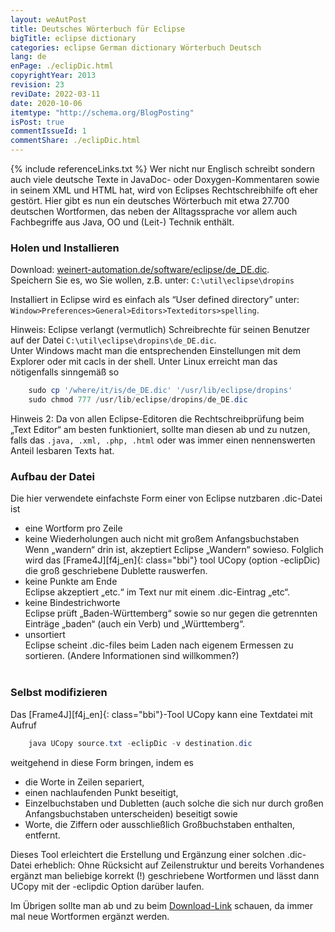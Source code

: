 ```yaml
---
layout: weAutPost
title: Deutsches Wörterbuch für Eclipse
bigTitle: eclipse dictionary
categories: eclipse German dictionary Wörterbuch Deutsch
lang: de
enPage: ./eclipDic.html 
copyrightYear: 2013
revision: 23
reviDate: 2022-03-11
date: 2020-10-06
itemtype: "http://schema.org/BlogPosting"
isPost: true
commentIssueId: 1
commentShare: ./eclipDic.html
---
```

{% include referenceLinks.txt %}
Wer nicht nur Englisch schreibt sondern auch viele deutsche Texte in JavaDoc-
oder Doxygen-Kommentaren<!--more--> sowie in seinem XML und HTML hat,
wird von Eclipses
Rechtschreibhilfe oft eher gestört. Hier gibt es nun ein deutsches Wörterbuch
mit etwa 27.700 deutschen Wortformen, das neben der Alltagssprache vor allem
auch Fachbegriffe aus Java, OO und (Leit-) Technik enthält.

### Holen und Installieren
Download: [weinert-automation.de/software/eclipse/de_DE.dic](https://weinert-automation.de/software/eclipse/de_DE.dic).<br />
Speichern Sie es, wo Sie wollen, z.B. unter: `C:\util\eclipse\dropins`

Installiert in Eclipse wird es einfach als “User defined directory” unter: `Window>Preferences>General>Editors>Texteditors>spelling`.

Hinweis: Eclipse verlangt (vermutlich) Schreibrechte für seinen Benutzer
auf der Datei `C:\util\eclipse\dropins\de_DE.dic`. <br />
Unter Windows macht man die entsprechenden Einstellungen mit dem Explorer 
oder mit cacls in der shell. Unter Linux erreicht man das nötigenfalls 
sinngemäß so
```powershell
    sudo cp '/where/it/is/de_DE.dic' '/usr/lib/eclipse/dropins'
    sudo chmod 777 /usr/lib/eclipse/dropins/de_DE.dic
```
Hinweis 2: Da von allen Eclipse-Editoren die Rechtschreibprüfung beim „Text Editor“ am besten funktioniert, sollte man diesen ab und zu nutzen, falls das `.java, .xml, .php, .html`  oder was immer einen nennenswerten Anteil lesbaren Texts hat.

### Aufbau der Datei
Die hier verwendete einfachste Form einer von Eclipse nutzbaren 
.dic-Datei ist
- eine Wortform pro Zeile
- keine Wiederholungen auch nicht mit großem Anfangsbuchstaben   
  Wenn „wandern“ drin ist, akzeptiert Eclipse „Wandern“ sowieso. Folglich
  wird das [Frame4J][f4j_en]{: class="bbi"} tool 
  UCopy (option -eclipDic) die groß geschriebene Dublette rauswerfen.
- keine Punkte am Ende   
  Eclipse akzeptiert „etc.“ im Text nur mit einem .dic-Eintrag „etc“.
- keine Bindestrichworte   
  Eclipse prüft „Baden-Württemberg“ sowie so nur gegen die getrennten 
  Einträge „baden“ (auch ein Verb) und „Württemberg“.
- unsortiert   
  Eclipse scheint .dic-files beim Laden nach eigenem Ermessen zu sortieren.
  (Andere Informationen sind willkommen?)   
  &nbsp; 
  
### Selbst modifizieren
 
Das [Frame4J][f4j_en]{: class="bbi"}-Tool UCopy kann eine Textdatei mit Aufruf
```powershell
    java UCopy source.txt -eclipDic -v destination.dic
```
weitgehend in diese Form bringen, indem es
- die Worte in Zeilen separiert,
- einen nachlaufenden Punkt beseitigt,
- Einzelbuchstaben und Dubletten (auch solche die sich nur durch großen
  Anfangsbuchstaben unterscheiden) beseitigt sowie 
- Worte, die Ziffern oder ausschließlich Großbuchstaben enthalten, entfernt.

Dieses Tool erleichtert die Erstellung und Ergänzung einer solchen 
.dic-Datei erheblich: Ohne Rücksicht auf Zeilenstruktur und bereits
Vorhandenes ergänzt man beliebige korrekt (!) geschriebene Wortformen und 
lässt dann UCopy mit der -eclipdic Option darüber laufen.

Im Übrigen sollte man ab und zu beim [Download-Link](#holen-und-installieren)
schauen, da immer mal neue Wortformen ergänzt werden.


